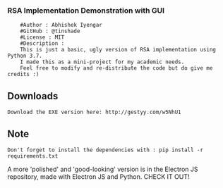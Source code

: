 ### RSA Implementation Demonstration with GUI ###

		#Author : Abhishek Iyengar
		#GitHub : @tinshade
		#License : MIT
		#Description : 
		This is just a basic, ugly version of RSA implementation using Python 3.7.
		I made this as a mini-project for my academic needs.
		Feel free to modify and re-distribute the code but do give me credits :)
## Downloads
	Download the EXE version here: http://gestyy.com/w5NhU1
## Note
	Don't forget to install the dependencies with : pip install -r requirements.txt

A more 'polished' and 'good-looking' version is in the Electron JS repository,
made with Electron JS and Python.
CHECK IT OUT!
